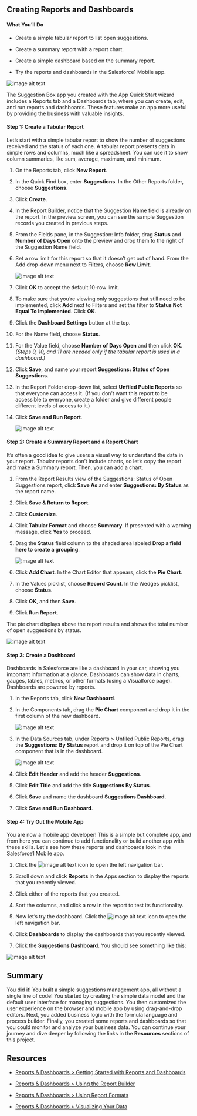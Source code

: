 
## Creating Reports and Dashboards

#### What You’ll Do

* Create a simple tabular report to list open suggestions.

* Create a summary report with a report chart.

* Create a simple dashboard based on the summary report.

* Try the reports and dashboards in the Salesforce1 Mobile app.

![image alt text](image_24.png)

The Suggestion Box app you created with the App Quick Start wizard includes a Reports tab and a Dashboards tab, where you can create, edit, and run reports and dashboards. These features make an app more useful by providing the business with valuable insights.

#### Step 1: Create a Tabular Report

Let’s start with a simple tabular report to show the number of suggestions received and the status of each one. A tabular report presents data in simple rows and columns, much like a spreadsheet. You can use it to show column summaries, like sum, average, maximum, and minimum.

1. On the Reports tab, click **New Report**.

2. In the Quick Find box, enter **Suggestions**. In the Other Reports folder, choose **Suggestions**.

3. Click **Create**.

4. In the Report Builder, notice that the Suggestion Name field is already on the report. In the preview screen, you can see the sample Suggestion records you created in previous steps.

5. From the Fields pane, in the Suggestion: Info folder, drag **Status** and **Number of Days Open** onto the preview and drop them to the right of the Suggestion Name field.

6. Set a row limit for this report so that it doesn’t get out of hand. From the Add drop-down menu next to Filters, choose **Row Limit**.

    ![image alt text](image_25.png)

7. Click **OK** to accept the default 10-row limit.

8. To make sure that you’re viewing only suggestions that still need to be implemented, click **Add** next to Filters and set the filter to **Status Not Equal To Implemented**. Click **OK**.

9. Click the **Dashboard Settings** button at the top.

10. For the Name field, choose **Status**.

11. For the Value field, choose **Number of Days Open** and then click **OK**. *(Steps 9, 10, and 11 are needed only if the tabular report is used in a dashboard.)*

12. Click **Save**, and name your report **Suggestions: Status of Open Suggestions**.

13. In the Report Folder drop-down list, select **Unfiled Public Reports** so that everyone can access it. (If you don’t want this report to be accessible to everyone, create a folder and give different people different levels of access to it.)

14. Click **Save and Run Report**.

    ![image alt text](image_26.png)

#### Step 2: Create a Summary Report and a Report Chart

It’s often a good idea to give users a visual way to understand the data in your report. Tabular reports don’t include charts, so let’s copy the report and make a Summary report. Then, you can add a chart.

1. From the Report Results view of the Suggestions: Status of Open Suggestions report, click **Save As** and enter **Suggestions: By Status** as the report name.

2. Click **Save & Return to Report**.

3. Click **Customize**.

4. Click **Tabular Format** and choose **Summary**. If presented with a warning message, click **Yes** to proceed.

5. Drag the **Status** field column to the shaded area labeled **Drop a field here to create a grouping**.

    ![image alt text](image_27.png)

6. Click **Add Chart**. In the Chart Editor that appears, click the **Pie Chart**.

7. In the Values picklist, choose **Record Count**. In the Wedges picklist, choose **Status**.

8. Click **OK**, and then **Save**.

9. Click **Run Report**.

The pie chart displays above the report results and shows the total number of open suggestions by status.

![image alt text](image_28.png)

#### Step 3: Create a Dashboard

Dashboards in Salesforce are like a dashboard in your car, showing you important information at a glance. Dashboards can show data in charts, gauges, tables, metrics, or other formats (using a Visualforce page). Dashboards are powered by reports.

1. In the Reports tab, click **New Dashboard**.

2. In the Components tab, drag the **Pie Chart** component and drop it in the first column of the new dashboard.

    ![image alt text](image_29.png)

3. In the Data Sources tab, under Reports > Unfiled Public Reports, drag the **Suggestions: By Status** report and drop it on top of the Pie Chart component that is in the dashboard.

    ![image alt text](image_30.png)

4. Click **Edit Header** and add the header **Suggestions**.

5. Click **Edit Title** and add the title **Suggestions By Status**.

6. Click **Save** and name the dashboard **Suggestions Dashboard**.

7. Click **Save and Run Dashboard**.

#### Step 4: Try Out the Mobile App

You are now a mobile app developer! This is a simple but complete app, and from here you can continue to add functionality or build another app with these skills. Let's see how these reports and dashboards look in the Salesforce1 Mobile app.

1. Click the ![image alt text](image_31.png) icon to open the left navigation bar.

2. Scroll down and click **Reports** in the Apps section to display the reports that you recently viewed.

3. Click either of the reports that you created.

4. Sort the columns, and click a row in the report to test its functionality.

5. Now let’s try the dashboard. Click the ![image alt text](image_32.png) icon to open the left navigation bar.

6. Click **Dashboards** to display the dashboards that you recently viewed.

7. Click the **Suggestions Dashboard**. You should see something like this:

![image alt text](image_33.png)

## Summary
You did it! You built a simple suggestions management app, all without a single line of code! You started by creating the simple data model and the default user interface for managing suggestions. You then customized the user experience on the browser and mobile app by using drag-and-drop editors. Next, you added business logic with the formula language and process builder. Finally, you created some reports and dashboards so that you could monitor and analyze your business data. You can continue your journey and dive deeper by following the links in the **Resources** sections of this project.

## Resources

* <a target="_blank" href="https://developer.salesforce.com/trailhead/reports_dashboards/reports_dashboards_overview">Reports & Dashboards > Getting Started with Reports and Dashboards</a>

* <a target="_blank" href="https://developer.salesforce.com/trailhead/reports_dashboards/reports_dashboards_getting_started">Reports & Dashboards > Using the Report Builder</a>

* <a target="_blank" href="https://developer.salesforce.com/trailhead/reports_dashboards/reports_dashboards_report_types">Reports & Dashboards > Using Report Formats</a>

* <a target="_blank" href="https://developer.salesforce.com/trailhead/reports_dashboards/reports_dashboards_visualizing_data">Reports & Dashboards > Visualizing Your Data</a>
